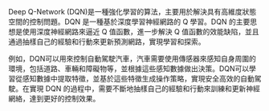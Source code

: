 Deep Q-Network (DQN)是一種強化學習的算法，主要用於解決具有高維度狀態空間的控制問題。DQN 是一種基於深度學習神經網路的 Q 學習。DQN 的主要思想是使用深度神經網路來逼近 Q 值函數，進一步解決 Q 值函數的效能缺陷，並且通過抽樣自己的經驗和行動來更新預測網路，實現學習和探索。

例如，DQN可以用來控制自動駕駛汽車，汽車需要使用傳感器來感知自身周圍的環境，包括道路、車輛和障礙物等，並根據這些感知數據做出決策。DQN可以學習從感知數據中提取特徵，並基於這些特徵生成操作策略，實現安全高效的自動駕駛。在實現 DQN 的過程中，需要不斷地抽樣自己的經驗和行動來訓練和更新神經網絡，達到更好的控制效果。